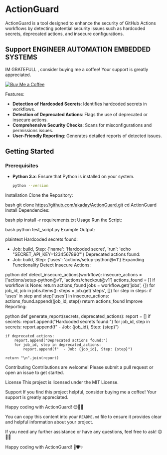 # ActionGuard

ActionGuard is a tool designed to enhance the security of GitHub Actions workflows by detecting potential security issues such as hardcoded secrets, deprecated actions, and insecure configurations.
## Support ENGINEER AUTOMATION EMBEDDED SYSTEMS 

IM GRATEFULL , consider buying me a coffee! Your support is greatly appreciated.

[![Buy Me a Coffee](https://img.shields.io/badge/Donate-Buy%20Me%20a%20Coffee-yellow)](https://paypal.me/barki0)

 Features:

- **Detection of Hardcoded Secrets**: Identifies hardcoded secrets in workflows.
- **Detection of Deprecated Actions**: Flags the use of deprecated or insecure actions.
- **Comprehensive Security Checks**: Scans for misconfigurations and permissions issues.
- **User-Friendly Reporting**: Generates detailed reports of detected issues.

## Getting Started

### Prerequisites

- **Python 3.x**: Ensure that Python is installed on your system.
  ```bash
  python --version
Installation
Clone the Repository:

bash
git clone https://github.com/akaday/ActionGuard.git
cd ActionGuard
Install Dependencies:

bash
pip install -r requirements.txt
Usage
Run the Script:

bash
python test_script.py
Example Output:

plaintext
Hardcoded secrets found:
- Job: build, Step: {'name': 'Hardcoded secret', 'run': 'echo "SECRET_API_KEY=1234567890"'}
Deprecated actions found:
- Job: build, Step: {'uses': 'actions/setup-python@v1'}
Expanding Functionality
Detect Insecure Actions:

python
def detect_insecure_actions(workflow):
    insecure_actions = ['actions/setup-python@v1', 'actions/checkout@v1']
    actions_found = []
    if workflow is None:
        return actions_found
    jobs = workflow.get('jobs', {})
    for job_id, job in jobs.items():
        steps = job.get('steps', [])
        for step in steps:
            if 'uses' in step and step['uses'] in insecure_actions:
                actions_found.append((job_id, step))
    return actions_found
Improve Reporting:

python
def generate_report(secrets, deprecated_actions):
    report = []
    if secrets:
        report.append("Hardcoded secrets found:")
        for job_id, step in secrets:
            report.append(f"  - Job: {job_id}, Step: {step}")

    if deprecated_actions:
        report.append("Deprecated actions found:")
        for job_id, step in deprecated_actions:
            report.append(f"  - Job: {job_id}, Step: {step}")
    
    return "\n".join(report)
Contributing
Contributions are welcome! Please submit a pull request or open an issue to get started.

License
This project is licensed under the MIT License.

Support
If you find this project helpful, consider buying me a coffee! Your support is greatly appreciated.


Happy coding with ActionGuard! 😊🚀✨


You can copy this content into your `README.md` file to ensure it provides clear and helpful information about your project.

If you need any further assistance or have any questions, feel free to ask! 😊🚀✨

Happy coding with ActionGuard! 🎉🛡️✨
